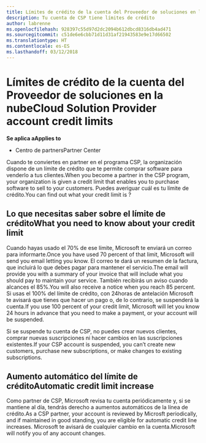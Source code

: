 ```yaml
---
title: Límites de crédito de la cuenta del Proveedor de soluciones en la nube | Centro de partners
description: Tu cuenta de CSP tiene límites de crédito
author: labrenne
ms.openlocfilehash: 928397c55d97d2dc2094b612dbcd8316db4ad471
ms.sourcegitcommit: c51de6e6cbb71d11d31af21943583e9e17d66502
ms.translationtype: HT
ms.contentlocale: es-ES
ms.lasthandoff: 03/12/2018
---
```

# <a name="cloud-solution-provider-account-credit-limits"></a><span data-ttu-id="74bcb-103">Límites de crédito de la cuenta del Proveedor de soluciones en la nube</span><span class="sxs-lookup"><span data-stu-id="74bcb-103">Cloud Solution Provider account credit limits</span></span>

**<span data-ttu-id="74bcb-104">Se aplica a</span><span class="sxs-lookup"><span data-stu-id="74bcb-104">Applies to</span></span>**

- <span data-ttu-id="74bcb-105">Centro de partners</span><span class="sxs-lookup"><span data-stu-id="74bcb-105">Partner Center</span></span>

<span data-ttu-id="74bcb-106">Cuando te conviertes en partner en el programa CSP, la organización dispone de un límite de crédito que te permite comprar software para venderlo a tus clientes.</span><span class="sxs-lookup"><span data-stu-id="74bcb-106">When you become a partner in the CSP program, your organization is given a credit limit that enables you to purchase software to sell to your customers.</span></span> <span data-ttu-id="74bcb-107">Puedes averiguar cuál es tu límite de crédito.</span><span class="sxs-lookup"><span data-stu-id="74bcb-107">You can find out what your credit limit is ?</span></span>

## <a name="what-you-need-to-know-about-your-credit-limit"></a><span data-ttu-id="74bcb-108">Lo que necesitas saber sobre el límite de crédito</span><span class="sxs-lookup"><span data-stu-id="74bcb-108">What you need to know about your credit limit</span></span> 

<span data-ttu-id="74bcb-109">Cuando hayas usado el 70% de ese límite, Microsoft te enviará un correo para informarte.</span><span class="sxs-lookup"><span data-stu-id="74bcb-109">Once you have used 70 percent of that limit, Microsoft will send you email letting you know.</span></span> <span data-ttu-id="74bcb-110">El correo te dará un resumen de la factura, que incluirá lo que debes pagar para mantener el servicio.</span><span class="sxs-lookup"><span data-stu-id="74bcb-110">The email will provide you with a summary of your invoice that will include what you should pay to maintain your service.</span></span> <span data-ttu-id="74bcb-111">También recibirás un aviso cuando alcances el 85%.</span><span class="sxs-lookup"><span data-stu-id="74bcb-111">You will also receive a notice when you reach 85 percent.</span></span> <span data-ttu-id="74bcb-112">Si usas el 100% del límite de crédito, con 24horas de antelación Microsoft te avisará que tienes que hacer un pago o, de lo contrario, se suspenderá la cuenta.</span><span class="sxs-lookup"><span data-stu-id="74bcb-112">If you use 100 percent of your credit limit, Microsoft will let you know 24 hours in advance that you need to make a payment, or your account will be suspended.</span></span> 

<span data-ttu-id="74bcb-113">Si se suspende tu cuenta de CSP, no puedes crear nuevos clientes, comprar nuevas suscripciones ni hacer cambios en las suscripciones existentes.</span><span class="sxs-lookup"><span data-stu-id="74bcb-113">If your CSP account is suspended, you can’t create new customers, purchase new subscriptions, or make changes to existing subscriptions.</span></span>

## <a name="automatic-credit-limit-increase"></a><span data-ttu-id="74bcb-114">Aumento automático del límite de crédito</span><span class="sxs-lookup"><span data-stu-id="74bcb-114">Automatic credit limit increase</span></span>

<span data-ttu-id="74bcb-115">Como partner de CSP, Microsoft revisa tu cuenta periódicamente y, si se mantiene al día, tendrás derecho a aumentos automáticos de la línea de crédito.</span><span class="sxs-lookup"><span data-stu-id="74bcb-115">As a CSP partner, your account is reviewed by Microsft periodically, and if maintained in good standing, you are eligible for automatic credit line increases.</span></span> <span data-ttu-id="74bcb-116">Microsoft te avisará de cualquier cambio en la cuenta.</span><span class="sxs-lookup"><span data-stu-id="74bcb-116">Microsoft will notify you of any account changes.</span></span>